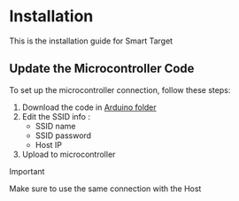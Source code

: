 # Installation
This is the installation guide for Smart Target

## Update the Microcontroller Code
To set up the microcontroller connection, follow these steps:

1. Download the code in [Arduino folder](/Arduino/SmartTarget.ino)
2. Edit the SSID info :
    - SSID name
    - SSID password 
    - Host IP
3. Upload to microcontroller

> [!IMPORTANT] 
> Make sure to use the same connection with the Host
